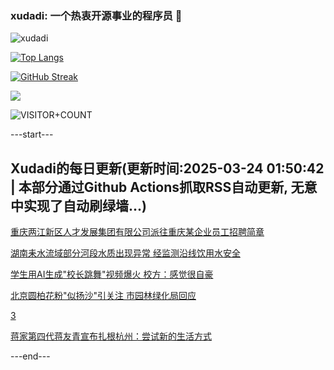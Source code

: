 ### xudadi: 一个热衷开源事业的程序员 👋

![xudadi](https://github-readme-stats-git-masterorgs-github-readme-stats-team.vercel.app/api?username=xudadi)

[![Top Langs](https://github-readme-stats.vercel.app/api/top-langs/?username=xudadi)](https://github.com/anuraghazra/github-readme-stats)

[![GitHub Streak](https://streak-stats.demolab.com?user=xudadi&locale=zh_Hans)](https://git.io/streak-stats)

![](https://raw.githubusercontent.com/xudadi/xudadi/main/assets/github-contribution-grid-snake.svg)

![VISITOR+COUNT](https://komarev.com/ghpvc/?username=xudadi&label=VISITOR+COUNT)


---start---

## Xudadi的每日更新(更新时间:2025-03-24 01:50:42 | 本部分通过Github Actions抓取RSS自动更新, 无意中实现了自动刷绿墙...)

[重庆两江新区人才发展集团有限公司派往重庆某企业员工招聘简章](https://www.gongkaoleida.com/article/2331933)

[湖南耒水流域部分河段水质出现异常 经监测沿线饮用水安全](https://m.163.com/news/article/JRBBPU870534A4SC.html)

[学生用AI生成"校长跳舞"视频爆火 校方：感觉很自豪](https://m.163.com/news/article/JRBAERIH053469M5.html)

[北京圆柏花粉"似扬沙"引关注 市园林绿化局回应](https://m.163.com/news/article/JRB9A49N0514R9OJ.html)

[3](https://m.163.com/touch/news/sub/domestic)

[蒋家第四代蒋友青宣布扎根杭州：尝试新的生活方式](https://m.163.com/news/article/JRAVTF8S0514BQ68.html)

---end---
